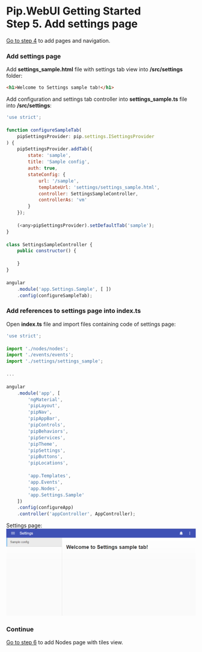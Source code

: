 # Pip.WebUI Getting Started <br/> Step 5. Add settings page

[Go to step 4](https://github.com/pip-webui/pip-webui-sample/blob/master/step4/) to add pages and navigation.

### Add settings page

Add **settings_sample.html** file with settings tab view into **/src/settings** folder:

```html
<h1>Welcome to Settings sample tab!</h1>
```

Add configuration and settings tab controller into **settings_sample.ts** file into **/src/settings**:

```javascript
'use strict';

function configureSampleTab(
    pipSettingsProvider: pip.settings.ISettingsProvider
) {
    pipSettingsProvider.addTab({
        state: 'sample',
        title: 'Sample config',
        auth: true,
        stateConfig: {
            url: '/sample',
            templateUrl: 'settings/settings_sample.html',
            controller: SettingsSampleController,
            controllerAs: 'vm'
        }
    });

    (<any>pipSettingsProvider).setDefaultTab('sample');
}

class SettingsSampleController {
    public constructor() {

    }
}

angular
    .module('app.Settings.Sample', [ ])
    .config(configureSampleTab);
```

### Add references to settings page into index.ts

Open **index.ts** file and import files containing code of settings page:

```javascript
'use strict';

import './nodes/nodes';
import './events/events';
import './settings/settings_sample';

...

angular
    .module('app', [
        'ngMaterial',
        'pipLayout', 
        'pipNav', 
        'pipAppBar',        
        'pipControls',
        'pipBehaviors',
        'pipServices', 
        'pipTheme',
        'pipSettings',
        'pipButtons',
        'pipLocations',

        'app.Templates',
        'app.Events',
        'app.Nodes',
        'app.Settings.Sample'
    ])
    .config(configureApp)
    .controller('appController', AppController);
```

Settings page:
![Settings](artifacts/settings_page.png)

### Continue

[Go to step 6](https://github.com/pip-webui/pip-webui-sample/blob/master/step6/) to add Nodes page with tiles view.
